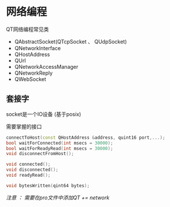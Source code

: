 # 网络编程

QT网络编程常见类

+ QAbstractSocket(QTcpSocket 、 QUdpSocket) 
+ QNetworkInterface
+ QHostAddress 
+ QUrl
+ QNetworkAccessManager 
+ QNetworkReply 
+ QWebSocket

## 套接字

socket是一个IO设备 (基于posix)

需要掌握的接口

```cpp
connectToHost(const QHostAddress &address, quint16 port,...);
bool waitForConnected(int msecs = 30000);
bool waitForReadyRead(int msecs = 30000);
void disconnectFromHost();

void connected(); 
void disconnected();
void readyRead();

void bytesWritten(qint64 bytes);
```



*注意 ： 需要在pro文件中添加QT += network*